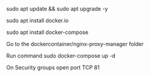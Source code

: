 sudo apt update && sudo apt upgrade -y

sudo apt install docker.io

sudo apt install docker-compose

Go to the dockercontainer/nginx-proxy-manager folder

Run command
sudo docker-compose up -d

On Security groups open port TCP 81
